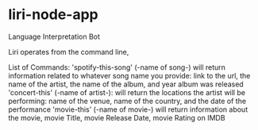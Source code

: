 # liri-node-app
Language Interpretation Bot

Liri operates from the command line,

List of Commands:
'spotify-this-song' (-name of song-)
will return information related to whatever song name you provide:
link to the url,
the name of the artist,
the name of the album,
and year album was released
'concert-this' (-name of artist-):
will return the locations the artist will be performing:
name of the venue,
name of the country,
and the date of the performance
'movie-this' (-name of movie-)
will return information about the movie,
movie Title,
movie Release Date,
movie Rating on IMDB

